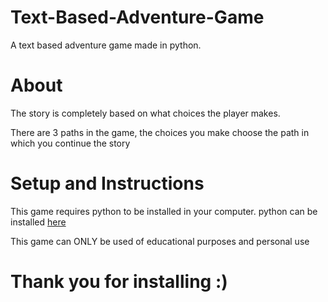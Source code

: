 # Text-Based-Adventure-Game
A text based adventure game made in python. 

# About
The story is completely based on what choices the player makes.

There are 3 paths in the game, the choices you make choose the path in which you continue the story

# Setup and Instructions
This game requires python to be installed in your computer. python can be installed [here](https://www.python.org/downloads)

This game can ONLY be used of educational purposes and personal use

# Thank you for installing :)
